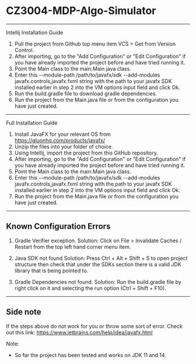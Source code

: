 # CZ3004-MDP-Algo-Simulator
---
Intellij Installation Guide
1. Pull the project from Github top menu item VCS > Get from Version Control.
2. After importing, go to the "Add Configuration" or "Edit Configuration" if you have already imported the project before and have tried running it.
3. Point the Main class to the main.Main java class. 
4. Enter this --module-path /path/to/javafx/sdk --add-modules javafx.controls,javafx.fxml string with the path to your javafx SDK installed earlier in step 2 into the VM options input field and click Ok.
5. Run the build.gradle file to download gradle dependencies.
6. Run the project from the Main.java file or from the configuration you have just created.

---
Full Installation Guide
1. Install JavaFX for your relevant OS from https://gluonhq.com/products/javafx/
2. Unzip the files into your folder of choice.
3. Using Intellij, import the project from this GitHub repository.
4. After importing, go to the "Add Configuration" or "Edit Configuration" if you have already imported the project before and have tried running it.
5. Point the Main class to the main.Main java class. 
6. Enter this --module-path /path/to/javafx/sdk --add-modules javafx.controls,javafx.fxml string with the path to your javafx SDK installed earlier in step 2 into the VM options input field and click Ok.
7. Run the project from the Main.java file or from the configuration you have just created.

---
## Known Configuration Errors
1. Gradle Verifier exception.
Solution: Click on File > Invalidate Caches / Restart from the top left hand corner menu item.

2. Java SDK not found
Solution: Press Ctrl + Alt + Shift + S to open project structure then check that under the SDKs section there is a valid JDK library that is being pointed to.

3. Gradle Dependencies not found.
Solution: Run the build.gradle file by right click on it and selecting the run option (Ctrl + Shift + F10).

---
## Side note
If the steps above do not work for you or throw some sort of error. Check out this link: https://www.jetbrains.com/help/idea/javafx.html

Note:
- So far the project has been tested and works on JDK 11 and 14.
